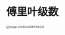 # 傅里叶级数

<img src="https://cvp.oss-cn-shanghai.aliyuncs.com/picgo/202404281651779.png" alt="image-20240428165105278" style="zoom:50%;" />